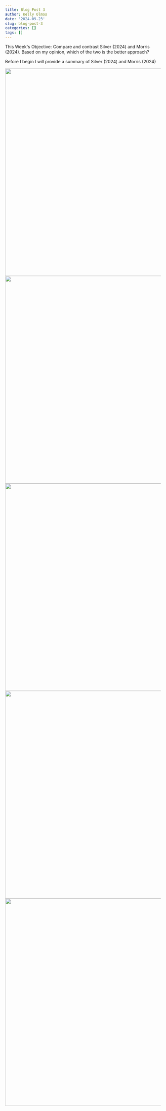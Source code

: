 ```yaml
---
title: Blog Post 3
author: Kelly Olmos
date: '2024-09-23'
slug: blog-post-3
categories: []
tags: []
---
```


This Week's Objective: Compare and contrast Silver (2024) and Morris (2024). Based on my opinion, which of the two is the better approach? 

Before I begin I will provide a summary of Silver (2024) and Morris (2024) 


<img src="{{< blogdown/postref >}}index_files/figure-html/unnamed-chunk-3-3.png" width="672" />

<img src="{{< blogdown/postref >}}index_files/figure-html/unnamed-chunk-5-1.png" width="672" />

<img src="{{< blogdown/postref >}}index_files/figure-html/unnamed-chunk-5-2.png" width="672" />

<img src="{{< blogdown/postref >}}index_files/figure-html/unnamed-chunk-5-3.png" width="672" />

<img src="{{< blogdown/postref >}}index_files/figure-html/unnamed-chunk-5-4.png" width="672" />

